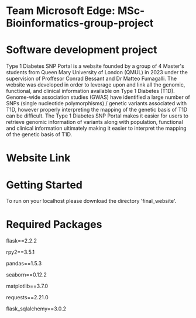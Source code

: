 # Team Microsoft Edge: MSc-Bioinformatics-group-project 
# Software development project 

Type 1 Diabetes SNP Portal is a website founded by a group of 4 Master's students from Queen Mary University of London (QMUL) in 2023 under the supervision of Proffesor Conrad Bessant and Dr Matteo Fumagalli. The website was developed in order to leverage upon and link all the genomic, functional, and clinical information available on Type 1 Diabetes (T1D). Genome-wide association studies (GWAS) have identified a large number of SNPs (single nucleotide polymorphisms) / genetic variants associated with T1D, however properly interpreting the mapping of the genetic basis of T1D can be difficult. The Type 1 Diabetes SNP Portal makes it easier for users to retrieve genomic information of variants along with population, functional and clinical information ultimately making it easier to interpret the mapping of the genetic basis of T1D.

# Website Link


# Getting Started
To run on your localhost please download the directory 'final_website'.

# Required Packages

flask==2.2.2  

rpy2==3.5.1

pandas==1.5.3

seaborn==0.12.2

matplotlib==3.7.0

requests==2.21.0

flask_sqlalchemy==3.0.2

